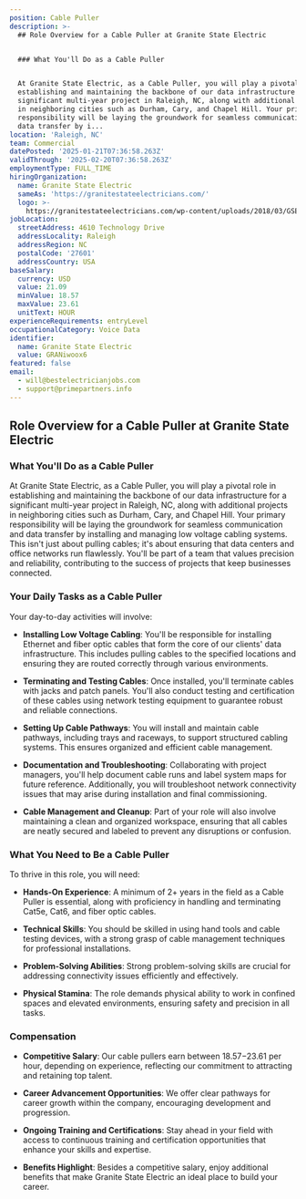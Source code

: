 ```yaml
---
position: Cable Puller
description: >-
  ## Role Overview for a Cable Puller at Granite State Electric


  ### What You'll Do as a Cable Puller


  At Granite State Electric, as a Cable Puller, you will play a pivotal role in
  establishing and maintaining the backbone of our data infrastructure for a
  significant multi-year project in Raleigh, NC, along with additional projects
  in neighboring cities such as Durham, Cary, and Chapel Hill. Your primary
  responsibility will be laying the groundwork for seamless communication and
  data transfer by i...
location: 'Raleigh, NC'
team: Commercial
datePosted: '2025-01-21T07:36:58.263Z'
validThrough: '2025-02-20T07:36:58.263Z'
employmentType: FULL_TIME
hiringOrganization:
  name: Granite State Electric
  sameAs: 'https://granitestateelectricians.com/'
  logo: >-
    https://granitestateelectricians.com/wp-content/uploads/2018/03/GSE-2c-Logo-4.jpg
jobLocation:
  streetAddress: 4610 Technology Drive
  addressLocality: Raleigh
  addressRegion: NC
  postalCode: '27601'
  addressCountry: USA
baseSalary:
  currency: USD
  value: 21.09
  minValue: 18.57
  maxValue: 23.61
  unitText: HOUR
experienceRequirements: entryLevel
occupationalCategory: Voice Data
identifier:
  name: Granite State Electric
  value: GRANiwoox6
featured: false
email:
  - will@bestelectricianjobs.com
  - support@primepartners.info
---
```




## Role Overview for a Cable Puller at Granite State Electric

### What You'll Do as a Cable Puller

At Granite State Electric, as a Cable Puller, you will play a pivotal role in establishing and maintaining the backbone of our data infrastructure for a significant multi-year project in Raleigh, NC, along with additional projects in neighboring cities such as Durham, Cary, and Chapel Hill. Your primary responsibility will be laying the groundwork for seamless communication and data transfer by installing and managing low voltage cabling systems. This isn't just about pulling cables; it's about ensuring that data centers and office networks run flawlessly. You'll be part of a team that values precision and reliability, contributing to the success of projects that keep businesses connected.

### Your Daily Tasks as a Cable Puller

Your day-to-day activities will involve:

- **Installing Low Voltage Cabling**: You'll be responsible for installing Ethernet and fiber optic cables that form the core of our clients' data infrastructure. This includes pulling cables to the specified locations and ensuring they are routed correctly through various environments.
  
- **Terminating and Testing Cables**: Once installed, you'll terminate cables with jacks and patch panels. You'll also conduct testing and certification of these cables using network testing equipment to guarantee robust and reliable connections.
  
- **Setting Up Cable Pathways**: You will install and maintain cable pathways, including trays and raceways, to support structured cabling systems. This ensures organized and efficient cable management.
  
- **Documentation and Troubleshooting**: Collaborating with project managers, you'll help document cable runs and label system maps for future reference. Additionally, you will troubleshoot network connectivity issues that may arise during installation and final commissioning.
  
- **Cable Management and Cleanup**: Part of your role will also involve maintaining a clean and organized workspace, ensuring that all cables are neatly secured and labeled to prevent any disruptions or confusion.

### What You Need to Be a Cable Puller

To thrive in this role, you will need:

- **Hands-On Experience**: A minimum of 2+ years in the field as a Cable Puller is essential, along with proficiency in handling and terminating Cat5e, Cat6, and fiber optic cables.
  
- **Technical Skills**: You should be skilled in using hand tools and cable testing devices, with a strong grasp of cable management techniques for professional installations.
  
- **Problem-Solving Abilities**: Strong problem-solving skills are crucial for addressing connectivity issues efficiently and effectively.
  
- **Physical Stamina**: The role demands physical ability to work in confined spaces and elevated environments, ensuring safety and precision in all tasks.

### Compensation

- **Competitive Salary**: Our cable pullers earn between $18.57-$23.61 per hour, depending on experience, reflecting our commitment to attracting and retaining top talent.
  
- **Career Advancement Opportunities**: We offer clear pathways for career growth within the company, encouraging development and progression.
  
- **Ongoing Training and Certifications**: Stay ahead in your field with access to continuous training and certification opportunities that enhance your skills and expertise.
  
- **Benefits Highlight**: Besides a competitive salary, enjoy additional benefits that make Granite State Electric an ideal place to build your career.